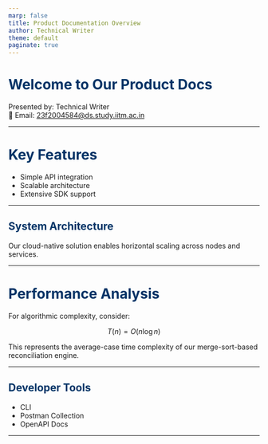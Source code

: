 ```yaml
---
marp: false
title: Product Documentation Overview
author: Technical Writer
theme: default
paginate: true
---
```


<!-- _header: Product Docs | _footer: Page % -->

# Welcome to Our Product Docs

Presented by: Technical Writer  
📧 Email: 23f2004584@ds.study.iitm.ac.in

---

<!-- _class: lead -->

# Key Features

- Simple API integration
- Scalable architecture
- Extensive SDK support

---

<!-- _backgroundImage: url('images/tds_bg_1.jpg') -->

## System Architecture

Our cloud-native solution enables horizontal scaling across nodes and services.

---

# Performance Analysis

For algorithmic complexity, consider:

$$
T(n) = O(n \log n)
$$

This represents the average-case time complexity of our merge-sort-based reconciliation engine.

---

<!-- _color: #003366 -->
<!-- _backgroundColor: #f0f8ff -->

## Developer Tools

- CLI
- Postman Collection
- OpenAPI Docs

---

<!-- Custom Styling -->
<style>
section {
  font-family: 'Segoe UI', sans-serif;
  font-size: 1.1em;
}
h1, h2 {
  color: #003366;
}
</style>
